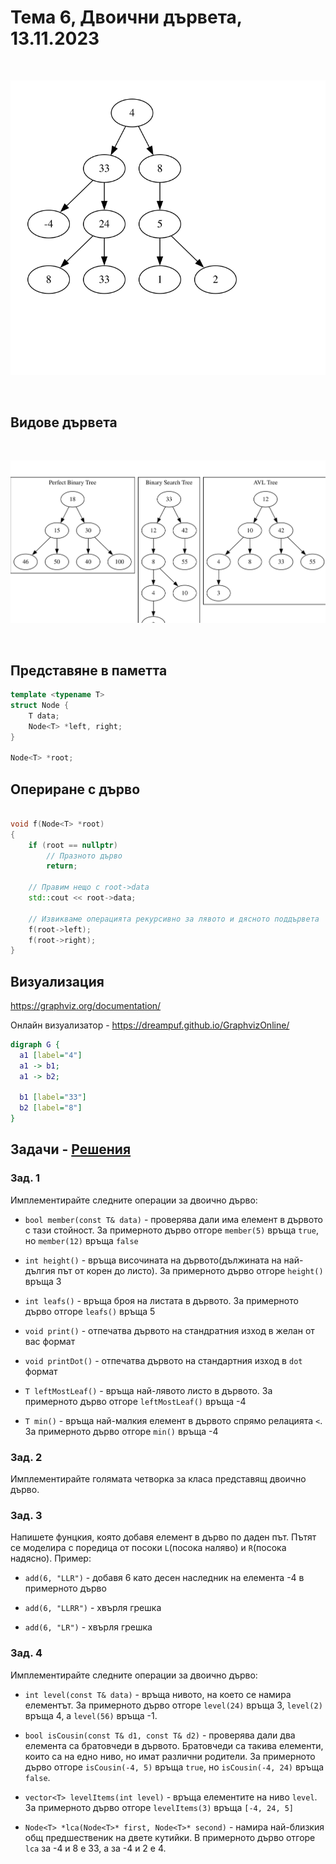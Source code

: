 # Тема 6, Двоични дървета, 13.11.2023


<br/>

![Diagram](content/sample-tree.svg)

<br/>


## Видове дървета

<br/>

![Diagram](content/types-of-trees.svg)

<br/>

## Представяне в паметта

```c++
template <typename T>
struct Node {
    T data;
    Node<T> *left, right;
}

Node<T> *root;
```

## Опериране с дърво

```c++

void f(Node<T> *root)
{
    if (root == nullptr)
        // Празното дърво
        return;

    // Правим нещо с root->data
    std::cout << root->data;
    
    // Извикваме операцията рекурсивно за лявото и дясното поддървета
    f(root->left);
    f(root->right);
}
```

## Визуализация

https://graphviz.org/documentation/

Онлайн визуализатор - https://dreampuf.github.io/GraphvizOnline/

```dot
digraph G {
  a1 [label="4"]
  a1 -> b1;
  a1 -> b2;
  
  b1 [label="33"]
  b2 [label="8"]
}
```

## Задачи - [Решения](./solutions/btree.h)

### Зад. 1

Имплементирайте следните операции за двоично дърво:

* `bool member(const T& data)` - проверява дали има елемент в дървото с тази стойност. За примерното дърво отгоре `member(5)` връща `true`, но `member(12)` връща `false`

* `int height()` - връща височината на дървото(дължината на най-дългия път от корен до листо). За примерното дърво отгоре `height()` връща 3

* `int leafs()` - връща броя на листата в дървото. За примерното дърво отгоре `leafs()` връща 5

* `void print()` - отпечатва дървото на стандратния изход в желан от вас формат

* `void printDot()` - отпечатва дървото на стандартния изход в `dot` формат

* `T leftMostLeaf()` - връща най-лявото листо в дървото. За примерното дърво отгоре `leftMostLeaf()` връща -4

* `T min()` - връща най-малкия елемент в дървото спрямо релацията `<`. За примерното дърво отгоре `min()` връща -4


### Зад. 2

Имплементирайте голямата четворка за класа представящ двоично дърво.


### Зад. 3

Напишете фунцкия, която добавя елемент в дърво по даден път. Пътят се моделира с поредица от посоки `L`(посока наляво) и `R`(посока надясно). Пример:

* `add(6, "LLR")` - добавя 6 като десен наследник на елемента -4 в примерното дърво

* `add(6, "LLRR")` - хвърля грешка

* `add(6, "LR")` - хвърля грешка


### Зад. 4

Имплементирайте следните операции за двоично дърво:

* `int level(const T& data)` - връща нивото, на което се намира елементът. За примерното дърво отгоре `level(24)` връща 3, `level(2)` връща 4, a `level(56)` връща -1.

* `bool isCousin(const T& d1, const T& d2)` - проверява дали два елемента са братовчеди в дървото. Братовчеди са такива елементи, които са на едно ниво, но имат различни родители. За примерното дърво отгоре `isCousin(-4, 5)` връща `true`, но `isCousin(-4, 24)` връща `false`.

* `vector<T> levelItems(int level)` - връща елементите на ниво `level`. За примерното дърво отгоре `levelItems(3)` връща `[-4, 24, 5]`

* `Node<T> *lca(Node<T>* first, Node<T>* second)` - намира най-близкия общ предшественик на двете кутийки. В примерното дърво отгоре `lca` за -4 и 8 е 33, а за -4 и 2 е 4.

